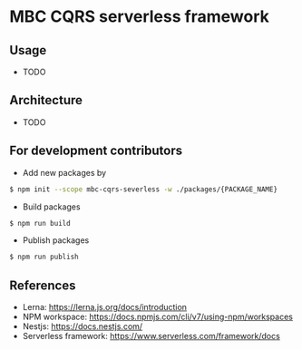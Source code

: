 # MBC CQRS serverless framework

## Usage

- TODO

## Architecture

- TODO

## For development contributors

- Add new packages by

```bash
$ npm init --scope mbc-cqrs-severless -w ./packages/{PACKAGE_NAME}
```

- Build packages

```bash
$ npm run build
```

- Publish packages

```bash
$ npm run publish
```

## References

- Lerna: https://lerna.js.org/docs/introduction
- NPM workspace: https://docs.npmjs.com/cli/v7/using-npm/workspaces
- Nestjs: https://docs.nestjs.com/
- Serverless framework: https://www.serverless.com/framework/docs
